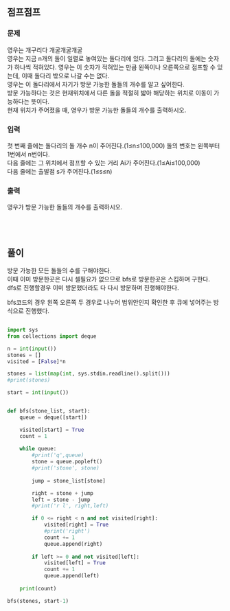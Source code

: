 ## 점프점프

### 문제
영우는 개구리다 개굴개굴개굴 </br>
영우는 지금 n개의 돌이 일렬로 놓여있는 돌다리에 있다. 그리고 돌다리의 돌에는 숫자가 하나씩 적혀있다.
영우는 이 숫자가 적혀있는 만큼 왼쪽이나 오른쪽으로 점프할 수 있는데, 이때 돌다리 밖으로 나갈 수는 없다. </br>
영우는 이 돌다리에서 자기가 방문 가능한 돌들의 개수를 알고 싶어한다. </br>
방문 가능하다는 것은 현재위치에서 다른 돌을 적절히 밟아 해당하는 위치로 이동이 가능하다는 뜻이다.</br>
현재 위치가 주어졌을 때, 영우가 방문 가능한 돌들의 개수를 출력하시오.</br>

### 입력
첫 번째 줄에는 돌다리의 돌 개수 n이 주어진다.(1≤n≤100,000) 돌의 번호는 왼쪽부터 1번에서 n번이다. </br>
다음 줄에는 그 위치에서 점프할 수 있는 거리 Ai가 주어진다.(1≤Ai≤100,000)</br>
다음 줄에는 출발점 s가 주어진다.(1≤s≤n)</br>

### 출력
영우가 방문 가능한 돌들의 개수를 출력하시오.</br>
</br></br></br>
## 풀이
방문 가능한 모든 돌들의 수를 구해야한다. </br>
이때 이미 방문한곳은 다시 셀필요가 없으므로 bfs로 방문한곳은 스킵하며 구한다.</br>
dfs로 진행할경우 이미 방문했더라도 다 다시 방문하며 진행해야한다.</br>

bfs코드의 경우 왼쪽 오른쪽 두 경우로 나누어 범위안인지 확인한 후 큐에 넣어주는 방식으로 진행했다.</br>


```python

import sys
from collections import deque

n = int(input())
stones = []
visited = [False]*n

stones = list(map(int, sys.stdin.readline().split()))
#print(stones)

start = int(input())


def bfs(stone_list, start):
    queue = deque([start])

    visited[start] = True
    count = 1
    
    while queue:
        #print('q',queue)
        stone = queue.popleft()
        #print('stone', stone)
        
        jump = stone_list[stone]

        right = stone + jump
        left = stone - jump
        #print('r l', right,left)

        if 0 <= right < n and not visited[right]:
            visited[right] = True
            #print('right')
            count += 1
            queue.append(right)
            
        if left >= 0 and not visited[left]:
            visited[left] = True
            count += 1
            queue.append(left)
    
    print(count)

bfs(stones, start-1)

```
